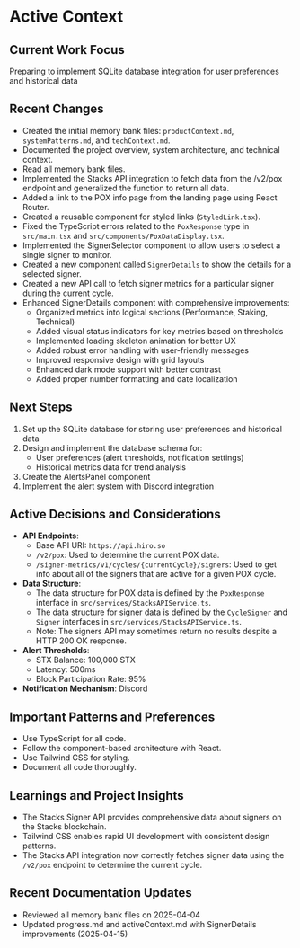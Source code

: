 # Active Context

## Current Work Focus
Preparing to implement SQLite database integration for user preferences and historical data

## Recent Changes
- Created the initial memory bank files: `productContext.md`, `systemPatterns.md`, and `techContext.md`.
- Documented the project overview, system architecture, and technical context.
- Read all memory bank files.
- Implemented the Stacks API integration to fetch data from the /v2/pox endpoint and generalized the function to return all data.
- Added a link to the POX info page from the landing page using React Router.
- Created a reusable component for styled links (`StyledLink.tsx`).
- Fixed the TypeScript errors related to the `PoxResponse` type in `src/main.tsx` and `src/components/PoxDataDisplay.tsx`.
- Implemented the SignerSelector component to allow users to select a single signer to monitor.
- Created a new component called `SignerDetails` to show the details for a selected signer.
- Created a new API call to fetch signer metrics for a particular signer during the current cycle.
- Enhanced SignerDetails component with comprehensive improvements:
  - Organized metrics into logical sections (Performance, Staking, Technical)
  - Added visual status indicators for key metrics based on thresholds
  - Implemented loading skeleton animation for better UX
  - Added robust error handling with user-friendly messages
  - Improved responsive design with grid layouts
  - Enhanced dark mode support with better contrast
  - Added proper number formatting and date localization

## Next Steps
1. Set up the SQLite database for storing user preferences and historical data
2. Design and implement the database schema for:
   - User preferences (alert thresholds, notification settings)
   - Historical metrics data for trend analysis
3. Create the AlertsPanel component
4. Implement the alert system with Discord integration

## Active Decisions and Considerations
- **API Endpoints**:
  - Base API URI: `https://api.hiro.so`
  - `/v2/pox`: Used to determine the current POX data.
  - `/signer-metrics/v1/cycles/{currentCycle}/signers`: Used to get info about all of the signers that are active for a given POX cycle.
- **Data Structure**:
  - The data structure for POX data is defined by the `PoxResponse` interface in `src/services/StacksAPIService.ts`.
  - The data structure for signer data is defined by the `CycleSigner` and `Signer` interfaces in `src/services/StacksAPIService.ts`.
  - Note: The signers API may sometimes return no results despite a HTTP 200 OK response.
- **Alert Thresholds**:
  - STX Balance: 100,000 STX
  - Latency: 500ms
  - Block Participation Rate: 95%
- **Notification Mechanism**: Discord

## Important Patterns and Preferences
- Use TypeScript for all code.
- Follow the component-based architecture with React.
- Use Tailwind CSS for styling.
- Document all code thoroughly.

## Learnings and Project Insights
- The Stacks Signer API provides comprehensive data about signers on the Stacks blockchain.
- Tailwind CSS enables rapid UI development with consistent design patterns.
- The Stacks API integration now correctly fetches signer data using the `/v2/pox` endpoint to determine the current cycle.

## Recent Documentation Updates
- Reviewed all memory bank files on 2025-04-04
- Updated progress.md and activeContext.md with SignerDetails improvements (2025-04-15)
